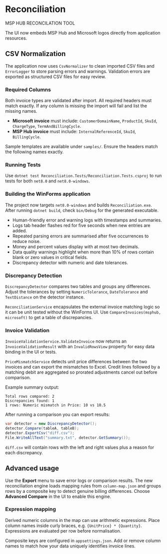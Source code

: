 # Reconciliation
MSP HUB RECONCILATION TOOL

The UI now embeds MSP Hub and Microsoft logos directly from application resources.

## CSV Normalization
The application now uses `CsvNormalizer` to clean imported CSV files and `ErrorLogger` to store parsing errors and warnings. Validation errors are exported as structured CSV files for easy review.

### Required Columns
Both invoice types are validated after import. All required headers must match exactly.
If any column is missing the import will fail and list the missing names.

- **Microsoft invoice** must include: `CustomerDomainName`, `ProductId`, `SkuId`, `ChargeType`, `TermAndBillingCycle`.
- **MSP Hub invoice** must include: `InternalReferenceId`, `SkuId`, `BillingCycle`.

Sample templates are available under `samples/`. Ensure the headers match the following names exactly.

### Running Tests
Use `dotnet test Reconciliation.Tests/Reconciliation.Tests.csproj` to run tests for both `net8.0` and `net8.0-windows`.

### Building the WinForms application
The project now targets `net8.0-windows` and builds `Reconciliation.exe`.
After running `dotnet build`, check `bin/Debug` for the generated executable.

- Human-friendly error and warning logs with timestamps and summaries.
- Logs tab header flashes red for five seconds when new entries are added.
- Repeated parsing errors are summarised after five occurrences to reduce noise.
- Money and percent values display with at most two decimals.
- Data quality warnings highlight when more than 10% of rows contain blank or zero values in critical fields.
- Discrepancy detector with numeric and date tolerances.

### Discrepancy Detection
`DiscrepancyDetector` compares two tables and groups any differences. Adjust the
tolerances by setting `NumericTolerance`, `DateTolerance` and `TextDistance` on
the detector instance.

`ReconciliationService` encapsulates the external invoice matching logic so it
can be unit tested without the WinForms UI. Use
`CompareInvoices(msphub, microsoft)` to get a table of discrepancies.

### Invoice Validation
`InvoiceValidationService.ValidateInvoice` now returns an `InvoiceValidationResult`
with an `InvalidRowsView` property for easy data binding in the UI or tests.

`PriceMismatchService` detects unit price differences between the two invoices
and can export the mismatches to Excel. Credit lines followed by a matching
debit are aggregated so prorated adjustments cancel out before comparison.

Example summary output:

```
Total rows compared: 2
Discrepancies found: 1
1 rows: Numeric mismatch in Price: 10 vs 10.5
```

After running a comparison you can export results:

```csharp
var detector = new DiscrepancyDetector();
detector.Compare(tableA, tableB);
detector.ExportCsv("diff.csv");
File.WriteAllText("summary.txt", detector.GetSummary());
```

`diff.csv` will contain rows with the left and right values plus a reason for
each discrepancy.

## Advanced usage
Use the **Export** menu to save error logs or comparison results.
The new reconciliation engine loads mapping rules from `column-map.json` and
groups rows by a composite key to detect genuine billing differences.
Choose **Advanced Compare** in the UI to enable this engine.

### Expression mapping
Derived numeric columns in the map can use arithmetic expressions. Place column
names inside curly braces, e.g. `{UnitPrice} * {Quantity}`. Expressions are
evaluated per row before normalisation.

Composite keys are configured in `appsettings.json`. Add or remove column names
to match how your data uniquely identifies invoice lines.



